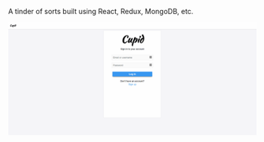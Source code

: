 A tinder of sorts built using React, Redux, MongoDB, etc.

![cupid-demo](https://github.com/justinjose7/cupid/blob/master/cupid-demo.gif)

